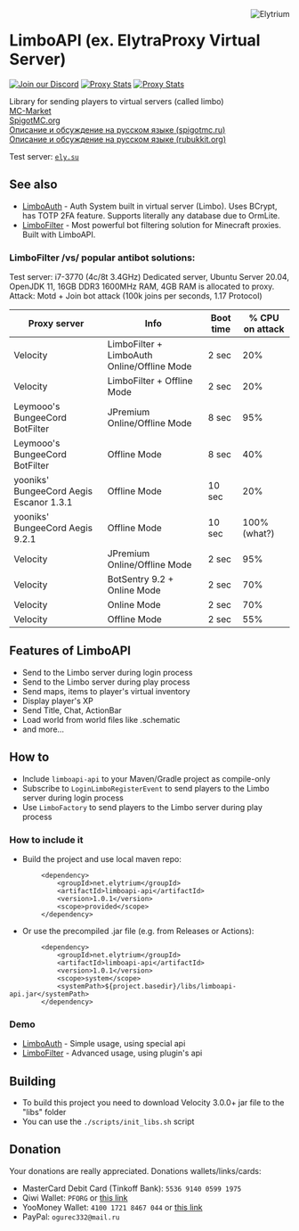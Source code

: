 <img src="https://elytrium.net/src/img/elytrium.webp" alt="Elytrium" align="right">

# LimboAPI (ex. ElytraProxy Virtual Server)
[![Join our Discord](https://img.shields.io/discord/775778822334709780.svg?logo=discord&label=Discord)](https://ely.su/discord)
[![Proxy Stats](https://img.shields.io/bstats/servers/12530?logo=minecraft&label=Servers)](https://bstats.org/plugin/velocity/LimboAPI/12530)
[![Proxy Stats](https://img.shields.io/bstats/players/12530?logo=minecraft&label=Players)](https://bstats.org/plugin/velocity/LimboAPI/12530)

Library for sending players to virtual servers (called limbo)<br>
[MC-Market](https://www.mc-market.org/resources/21097/) <br>
[SpigotMC.org](https://www.spigotmc.org/resources/limboapi-limboauth-limbofilter.95748/) <br>
[Описание и обсуждение на русском языке (spigotmc.ru)](https://spigotmc.ru/resources/limboapi-limboauth-limbofilter-virtualnye-servera-dlja-velocity.715/) <br>
[Описание и обсуждение на русском языке (rubukkit.org)](http://rubukkit.org/threads/limboapi-limboauth-limbofilter-virtualnye-servera-dlja-velocity.177904/)

Test server: [``ely.su``](https://hotmc.ru/minecraft-server-203216)

## See also

- [LimboAuth](https://github.com/Elytrium/LimboAPI/tree/master/auth) - Auth System built in virtual server (Limbo). Uses BCrypt, has TOTP 2FA feature. Supports literally any database due to OrmLite.
- [LimboFilter](https://github.com/Elytrium/LimboAPI/tree/master/filter) - Most powerful bot filtering solution for Minecraft proxies. Built with LimboAPI.

### LimboFilter /vs/ popular antibot solutions:

Test server: i7-3770 (4c/8t 3.4GHz) Dedicated server, Ubuntu Server 20.04, OpenJDK 11, 16GB DDR3 1600MHz RAM, 4GB RAM is allocated to proxy. <br>
Attack: Motd + Join bot attack (100k joins per seconds, 1.17 Protocol)

Proxy server | Info | Boot time | % CPU on attack
--- | --- | --- | ---
Velocity | LimboFilter + LimboAuth Online/Offline Mode | 2 sec | 20%
Velocity | LimboFilter + Offline Mode | 2 sec | 20%
Leymooo's BungeeCord BotFilter | JPremium Online/Offline Mode | 8 sec | 95%
Leymooo's BungeeCord BotFilter | Offline Mode | 8 sec | 40%
yooniks' BungeeCord Aegis Escanor 1.3.1 | Offline Mode | 10 sec | 20%
yooniks' BungeeCord Aegis 9.2.1 | Offline Mode | 10 sec | 100% (what?)
Velocity | JPremium Online/Offline Mode | 2 sec | 95%
Velocity | BotSentry 9.2 + Online Mode | 2 sec | 70%
Velocity | Online Mode | 2 sec | 70%
Velocity | Offline Mode | 2 sec | 55%

## Features of LimboAPI

- Send to the Limbo server during login process
- Send to the Limbo server during play process
- Send maps, items to player's virtual inventory
- Display player's XP
- Send Title, Chat, ActionBar
- Load world from world files like .schematic
- and more...

## How to

- Include ``limboapi-api`` to your Maven/Gradle project as compile-only
- Subscribe to ``LoginLimboRegisterEvent`` to send players to the Limbo server during login process 
- Use ``LimboFactory`` to send players to the Limbo server during play process

### How to include it

- Build the project and use local maven repo:
```
        <dependency>
            <groupId>net.elytrium</groupId>
            <artifactId>limboapi-api</artifactId>
            <version>1.0.1</version>
            <scope>provided</scope>
        </dependency>
```
- Or use the precompiled .jar file (e.g. from Releases or Actions):
```
        <dependency>
            <groupId>net.elytrium</groupId>
            <artifactId>limboapi-api</artifactId>
            <version>1.0.1</version>
            <scope>system</scope>
            <systemPath>${project.basedir}/libs/limboapi-api.jar</systemPath>
        </dependency>
```

### Demo

- [LimboAuth](https://github.com/Elytrium/LimboAPI/tree/master/auth) - Simple usage, using special api
- [LimboFilter](https://github.com/Elytrium/LimboAPI/tree/master/filter) - Advanced usage, using plugin's api

## Building

- To build this project you need to download Velocity 3.0.0+ jar file to the "libs" folder
 - You can use the ```./scripts/init_libs.sh``` script

## Donation

Your donations are really appreciated. Donations wallets/links/cards:

- MasterCard Debit Card (Tinkoff Bank): ``5536 9140 0599 1975``
- Qiwi Wallet: ``PFORG`` or [this link](https://my.qiwi.com/form/Petr-YSpyiLt9c6)
- YooMoney Wallet: ``4100 1721 8467 044`` or [this link](https://yoomoney.ru/quickpay/shop-widget?writer=seller&targets=Donation&targets-hint=&default-sum=&button-text=11&payment-type-choice=on&mobile-payment-type-choice=on&hint=&successURL=&quickpay=shop&account=410017218467044)
- PayPal: ``ogurec332@mail.ru``
